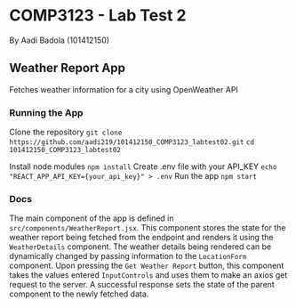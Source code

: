 # COMP3123 - Lab Test 2
By Aadi Badola (101412150)

## Weather Report App
Fetches weather information for a city using OpenWeather API
### Running the App
Clone the repository
`git clone https://github.com/aadi219/101412150_COMP3123_labtest02.git`
`cd 101412150_COMP3123_labtest02`

Install node modules
`npm install`
Create .env file with your API_KEY
`echo "REACT_APP_API_KEY={your_api_key}" > .env`
Run the app
`npm start`

### Docs
The main component of the app is defined in `src/components/WeatherReport.jsx`. This component stores the state for the weather report being fetched from the endpoint and renders it using the `WeatherDetails` component.
The weather details being rendered can be dynamically changed by passing information to the `LocationForm` component. Upon pressing the `Get Weather Report` button, this component takes the values entered `InputControls` and uses them to make an axios get request to the server. A successful response sets the state of the parent component to the newly fetched data.